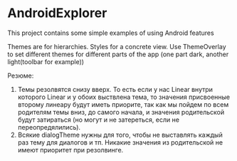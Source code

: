 # AndroidExplorer
This project contains some simple examples of using Android features

Themes are for hierarchies. Styles for a concrete view. Use ThemeOverlay to set different themes for different parts of the app (one part dark, another light(toolbar for example))

Резюме:
1) Темы резолвятся снизу вверх.
То есть если у нас Linear внутри которого Linear и у обоих выствлена тема, то значения присвоенные второму линеару будут иметь приорите, так как мы пойдем по всем родителям темы вниз, до самого начала, и значения родительской будут затираться (но могут и не затереться, если не переопредялились).
2) Всякие dialogTheme нужны для того, чтобы не выставлять каждый раз тему для диалогов и тп. Никакие значения из родительской не имеют приоритет при резолвинге.